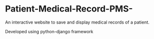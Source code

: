 # Patient-Medical-Record-PMS-
An interactive website to save and display medical records of a patient.

Developed using python-django framework

